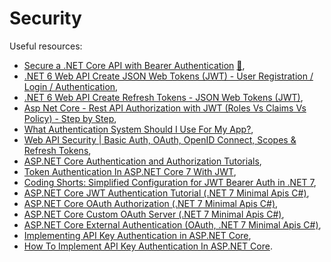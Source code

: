 # Security

Useful resources:

- [Secure a .NET Core API with Bearer Authentication](https://youtu.be/3PyUjOmuFic) [:file_folder:](https://github.com/binarythistle/S03E01-Secure-.NET-Core-API),
- [.NET 6 Web API Create JSON Web Tokens (JWT) - User Registration / Login / Authentication](https://youtu.be/Y-MjCw6thao),
- [.NET 6 Web API Create Refresh Tokens - JSON Web Tokens (JWT)](https://youtu.be/2_H0Zj-C8EM),
- [Asp Net Core - Rest API Authorization with JWT (Roles Vs Claims Vs Policy) - Step by Step](https://youtu.be/eVxzuOxWEiY),
- [What Authentication System Should I Use For My App?](https://youtu.be/4BItolSqIyU),
- [Web API Security | Basic Auth, OAuth, OpenID Connect, Scopes & Refresh Tokens](https://youtu.be/x6jUDfpESmA),
- [ASP.NET Core Authentication and Authorization Tutorials](https://youtube.com/playlist?list=PLOeFnOV9YBa4yaz-uIi5T4ZW3QQGHJQXi),
- [Token Authentication In ASP.NET Core 7 With JWT](https://youtu.be/4cFhYUK8wnc),
- [Coding Shorts: Simplified Configuration for JWT Bearer Auth in .NET 7](https://youtu.be/osZvEAJrz1Y),
- [ASP.NET Core JWT Authentication Tutorial (.NET 7 Minimal Apis C#)](https://youtu.be/8FvN5bhVYxY),
- [ASP.NET Core OAuth Authorization (.NET 7 Minimal Apis C#)](https://youtu.be/0uSwPdYOm9k),
- [ASP.NET Core Custom OAuth Server (.NET 7 Minimal Apis C#)](https://youtu.be/EBVKlm0wyTE),
- [ASP.NET Core External Authentication (OAuth, .NET 7 Minimal Apis C#)](https://youtu.be/PUXpfr1LzPE),
- [Implementing API Key Authentication in ASP.NET Core](https://youtu.be/GrJJXixjR8M),
- [How To Implement API Key Authentication In ASP.NET Core](https://youtu.be/CV6VdBR86co).
